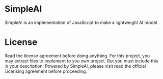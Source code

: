 
# SimpleAI
SimpleAI is an implementation of JavaScript to make a lightweight AI model.


# License
Read the license agreement before doing anything. For this project, you may extract files to implement to you own project. But you must include this in your description: Powered by SimpleAI, please visit read the official Licensing agreement before proceeding.
